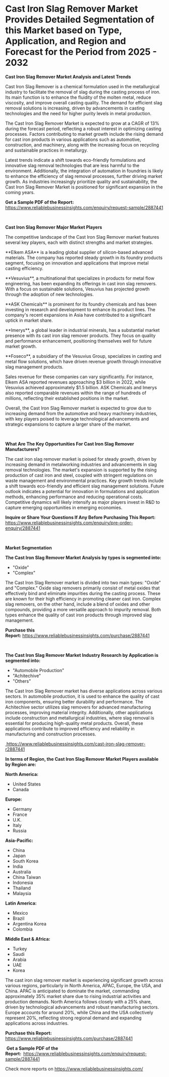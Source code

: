 <p><h1>Cast Iron Slag Remover Market Provides Detailed Segmentation of this Market based on Type, Application, and Region and Forecast for the Period from 2025 - 2032</h1></p><p><strong>Cast Iron Slag Remover Market Analysis and Latest Trends</strong></p>
<p><p>Cast Iron Slag Remover is a chemical formulation used in the metallurgical industry to facilitate the removal of slag during the casting process of iron. Its main function is to enhance the fluidity of the molten metal, reduce viscosity, and improve overall casting quality. The demand for efficient slag removal solutions is increasing, driven by advancements in casting technologies and the need for higher purity levels in metal production.</p><p>The Cast Iron Slag Remover Market is expected to grow at a CAGR of 13% during the forecast period, reflecting a robust interest in optimizing casting processes. Factors contributing to market growth include the rising demand for cast iron products in various applications such as automotive, construction, and machinery, along with the increasing focus on recycling and sustainable practices in metallurgy.</p><p>Latest trends indicate a shift towards eco-friendly formulations and innovative slag removal technologies that are less harmful to the environment. Additionally, the integration of automation in foundries is likely to enhance the efficiency of slag removal processes, further driving market growth. As industries increasingly prioritize quality and sustainability, the Cast Iron Slag Remover Market is positioned for significant expansion in the coming years.</p></p>
<p><strong>Get a Sample PDF of the Report:&nbsp;</strong> <a href="https://www.reliablebusinessinsights.com/enquiry/request-sample/2887441?utm_campaign=2208&utm_medium=2&utm_source=Github&utm_content=ia&utm_term=14032025&utm_id=cast-iron-slag-remover">https://www.reliablebusinessinsights.com/enquiry/request-sample/2887441</a></p>
<p>&nbsp;</p>
<p><strong>Cast Iron Slag Remover Major Market Players</strong></p>
<p><p>The competitive landscape of the Cast Iron Slag Remover market features several key players, each with distinct strengths and market strategies. </p><p>**Elkem ASA** is a leading global supplier of silicon-based advanced materials. The company has reported steady growth in its foundry products segment, focusing on innovation and applications that improve metal casting efficiency. </p><p>**Vesuvius**, a multinational that specializes in products for metal flow engineering, has been expanding its offerings in cast iron slag removers. With a focus on sustainable solutions, Vesuvius has projected growth through the adoption of new technologies.</p><p>**ASK Chemicals** is prominent for its foundry chemicals and has been investing in research and development to enhance its product lines. The company's recent expansions in Asia have contributed to a significant uptick in market share.</p><p>**Imerys**, a global leader in industrial minerals, has a substantial market presence with its cast iron slag remover products. They focus on quality and performance enhancement, positioning themselves well for future market growth.</p><p>**Foseco**, a subsidiary of the Vesuvius Group, specializes in casting and metal flow solutions, which have driven revenue growth through innovative slag management products.</p><p>Sales revenue for these companies can vary significantly. For instance, Elkem ASA reported revenues approaching $3 billion in 2022, while Vesuvius achieved approximately $1.5 billion. ASK Chemicals and Imerys also reported comparable revenues within the range of hundreds of millions, reflecting their established positions in the market.</p><p>Overall, the Cast Iron Slag Remover market is expected to grow due to increasing demand from the automotive and heavy machinery industries, with key players poised to leverage technological advancements and strategic expansions to capture a larger share of the market.</p></p>
<p>&nbsp;</p>
<p><strong>What Are The Key Opportunities For Cast Iron Slag Remover Manufacturers?</strong></p>
<p><p>The cast iron slag remover market is poised for steady growth, driven by increasing demand in metalworking industries and advancements in slag removal technologies. The market's expansion is supported by the rising production of cast iron and steel, coupled with stringent regulations on waste management and environmental practices. Key growth trends include a shift towards eco-friendly and efficient slag management solutions. Future outlook indicates a potential for innovation in formulations and application methods, enhancing performance and reducing operational costs. Competitive dynamics will likely intensify as major players invest in R&D to capture emerging opportunities in emerging economies.</p></p>
<p><strong>Inquire or Share Your Questions If Any Before Purchasing This Report:</strong> <a href="https://www.reliablebusinessinsights.com/enquiry/pre-order-enquiry/2887441?utm_campaign=2208&utm_medium=2&utm_source=Github&utm_content=ia&utm_term=14032025&utm_id=cast-iron-slag-remover">https://www.reliablebusinessinsights.com/enquiry/pre-order-enquiry/2887441</a></p>
<p>&nbsp;</p>
<p><strong>Market Segmentation</strong></p>
<p><strong>The Cast Iron Slag Remover Market Analysis by types is segmented into:</strong></p>
<p><ul><li>"Oxide"</li><li>"Complex"</li></ul></p>
<p><p>The Cast Iron Slag Remover market is divided into two main types: "Oxide" and "Complex." Oxide slag removers primarily consist of metal oxides that effectively bind and eliminate impurities during the casting process. These are known for their high efficiency in promoting cleaner cast iron. Complex slag removers, on the other hand, include a blend of oxides and other compounds, providing a more versatile approach to impurity removal. Both types enhance the quality of cast iron products through improved slag management.</p></p>
<p><strong>Purchase this Report:&nbsp;</strong><a href="https://www.reliablebusinessinsights.com/purchase/2887441?utm_campaign=2208&utm_medium=2&utm_source=Github&utm_content=ia&utm_term=14032025&utm_id=cast-iron-slag-remover">https://www.reliablebusinessinsights.com/purchase/2887441</a></p>
<p>&nbsp;</p>
<p><strong>The Cast Iron Slag Remover Market Industry Research by Application is segmented into:</strong></p>
<p><ul><li>"Automobile Production"</li><li>"Achitechive"</li><li>"Others"</li></ul></p>
<p><p>The Cast Iron Slag Remover market has diverse applications across various sectors. In automobile production, it is used to enhance the quality of cast iron components, ensuring better durability and performance. The Achitechive sector utilizes slag removers for advanced manufacturing processes, improving material integrity. Additionally, other applications include construction and metallurgical industries, where slag removal is essential for producing high-quality metal products. Overall, these applications contribute to improved efficiency and reliability in manufacturing and construction processes.</p></p>
<p><a href="https://www.reliablebusinessinsights.com/cast-iron-slag-remover-r2887441?utm_campaign=2208&utm_medium=2&utm_source=Github&utm_content=ia&utm_term=14032025&utm_id=cast-iron-slag-remover">&nbsp;https://www.reliablebusinessinsights.com/cast-iron-slag-remover-r2887441</a></p>
<p><strong>In terms of Region, the Cast Iron Slag Remover Market Players available by Region are:</strong></p>
<p>
    <p> <strong> North America: </strong>
        <ul>
            <li>United States</li>
            <li>Canada</li>
        </ul>
        </p> 
    <p> <strong> Europe: </strong>
        <ul>
            <li>Germany</li>
            <li>France</li>
            <li>U.K.</li>
            <li>Italy</li>
            <li>Russia</li>
        </ul>
        </p> 
    <p> <strong> Asia-Pacific: </strong>
        <ul>
            <li>China</li>
            <li>Japan</li>
            <li>South Korea</li>
            <li>India</li>
            <li>Australia</li>
            <li>China Taiwan</li>
            <li>Indonesia</li>
            <li>Thailand</li>
            <li>Malaysia</li>
        </ul>
        </p> 
    <p> <strong> Latin America: </strong>
        <ul>
            <li>Mexico</li>
            <li>Brazil</li>
            <li>Argentina Korea</li>
            <li>Colombia</li>
        </ul>
        </p> 
    <p> <strong> Middle East & Africa: </strong>
        <ul>
            <li>Turkey</li>
            <li>Saudi</li>
            <li>Arabia</li>
            <li>UAE</li>
            <li>Korea</li>
        </ul>
    </p>
    </p>
<p><p>The cast iron slag remover market is experiencing significant growth across various regions, particularly in North America, APAC, Europe, the USA, and China. APAC is anticipated to dominate the market, commanding approximately 35% market share due to rising industrial activities and production demands. North America follows closely with a 25% share, driven by technological advancements and robust manufacturing sectors. Europe accounts for around 20%, while China and the USA collectively represent 20%, reflecting strong regional demand and expanding applications across industries.</p></p>
<p><strong>Purchase this Report: </strong><a href="https://www.reliablebusinessinsights.com/purchase/2887441?utm_campaign=2208&utm_medium=2&utm_source=Github&utm_content=ia&utm_term=14032025&utm_id=cast-iron-slag-remover">https://www.reliablebusinessinsights.com/purchase/2887441</a></p>
<p>&nbsp;<strong>Get a Sample PDF of the Report:&nbsp;&nbsp;</strong><a href="https://www.reliablebusinessinsights.com/enquiry/request-sample/2887441?utm_campaign=2208&utm_medium=2&utm_source=Github&utm_content=ia&utm_term=14032025&utm_id=cast-iron-slag-remover">https://www.reliablebusinessinsights.com/enquiry/request-sample/2887441</a></p>
<p><strong></strong></p>
<p>Check more reports on <a href="https://www.reliablebusinessinsights.com/?utm_campaign=2208&utm_medium=2&utm_source=Github&utm_content=ia&utm_term=14032025&utm_id=cast-iron-slag-remover">https://www.reliablebusinessinsights.com/</a></p>